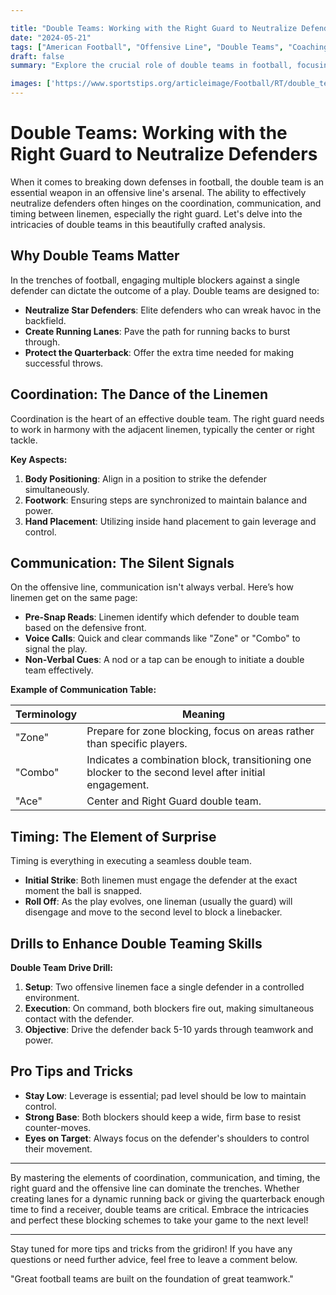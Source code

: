 ```yaml
---

title: "Double Teams: Working with the Right Guard to Neutralize Defenders"
date: "2024-05-21"
tags: ["American Football", "Offensive Line", "Double Teams", "Coaching Tips", "Guard Tactics", "Blocking Schemes", "Game Strategy", "Communication", "Coordination"]
draft: false
summary: "Explore the crucial role of double teams in football, focusing on the coordination, communication, and timing between the right guard and other linemen to neutralize defenders effectively."

images: ['https://www.sportstips.org/articleimage/Football/RT/double_teams_working_with_the_right_guard_to_neutralize_defenders.webp']
---
```


# Double Teams: Working with the Right Guard to Neutralize Defenders

When it comes to breaking down defenses in football, the double team is an essential weapon in an offensive line's arsenal. The ability to effectively neutralize defenders often hinges on the coordination, communication, and timing between linemen, especially the right guard. Let's delve into the intricacies of double teams in this beautifully crafted analysis.

## Why Double Teams Matter

In the trenches of football, engaging multiple blockers against a single defender can dictate the outcome of a play. Double teams are designed to:

- **Neutralize Star Defenders**: Elite defenders who can wreak havoc in the backfield.
- **Create Running Lanes**: Pave the path for running backs to burst through.
- **Protect the Quarterback**: Offer the extra time needed for making successful throws.

## Coordination: The Dance of the Linemen

Coordination is the heart of an effective double team. The right guard needs to work in harmony with the adjacent linemen, typically the center or right tackle.

**Key Aspects:**

1. **Body Positioning**: Align in a position to strike the defender simultaneously.
2. **Footwork**: Ensuring steps are synchronized to maintain balance and power.
3. **Hand Placement**: Utilizing inside hand placement to gain leverage and control.

## Communication: The Silent Signals

On the offensive line, communication isn't always verbal. Here’s how linemen get on the same page:

- **Pre-Snap Reads**: Linemen identify which defender to double team based on the defensive front.
- **Voice Calls**: Quick and clear commands like "Zone" or "Combo" to signal the play.
- **Non-Verbal Cues**: A nod or a tap can be enough to initiate a double team effectively.

**Example of Communication Table:**

| Terminology | Meaning |
|-------------|---------|
| "Zone"      | Prepare for zone blocking, focus on areas rather than specific players. |
| "Combo"     | Indicates a combination block, transitioning one blocker to the second level after initial engagement. |
| "Ace"       | Center and Right Guard double team. |

## Timing: The Element of Surprise

Timing is everything in executing a seamless double team. 

- **Initial Strike**: Both linemen must engage the defender at the exact moment the ball is snapped.
- **Roll Off**: As the play evolves, one lineman (usually the guard) will disengage and move to the second level to block a linebacker.

## Drills to Enhance Double Teaming Skills

**Double Team Drive Drill:**

1. **Setup**: Two offensive linemen face a single defender in a controlled environment.
2. **Execution**: On command, both blockers fire out, making simultaneous contact with the defender.
3. **Objective**: Drive the defender back 5-10 yards through teamwork and power.

## Pro Tips and Tricks

- **Stay Low**: Leverage is essential; pad level should be low to maintain control.
- **Strong Base**: Both blockers should keep a wide, firm base to resist counter-moves.
- **Eyes on Target**: Always focus on the defender's shoulders to control their movement.

---

By mastering the elements of coordination, communication, and timing, the right guard and the offensive line can dominate the trenches. Whether creating lanes for a dynamic running back or giving the quarterback enough time to find a receiver, double teams are critical. Embrace the intricacies and perfect these blocking schemes to take your game to the next level!

---

Stay tuned for more tips and tricks from the gridiron! If you have any questions or need further advice, feel free to leave a comment below. 

"Great football teams are built on the foundation of great teamwork."
```